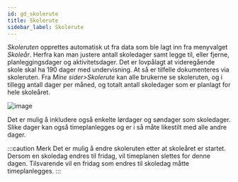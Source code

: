 ```yaml
---
id: gd_skolerute
title: Skolerute
sidebar_label: Skolerute
---
```


 _Skoleruten_ opprettes automatisk ut fra data som ble lagt inn fra menyvalget _Skoleår_.
Herfra kan man justere antall skoledager samt legge til, eller fjerne, planleggingsdager og aktivitetsdager. Det er lovpålagt at videregående skole skal ha 190 dager med undervisning. At så er tilfelle dokumenteres via skoleruten. Fra _Mine sider>Skolerute_ kan alle brukerne se skoleruten, og i tillegg antall dager per måned, og totalt antall skoledager som er planlagt for hele skoleåret. 

![image](https://github.com/BarmanHanssen/iskole/assets/80097133/ee926b2f-9c14-4215-bd9a-356a22edf146)


Det er mulig å inkludere også enkelte lørdager og søndager som skoledager. Slike dager kan også timeplanlegges og er i så måte likestilt med alle andre dager. 

:::caution Merk
Det er mulig å endre skoleruten etter at skoleåret er startet. Dersom en skoledag endres til fridag, vil timeplanen slettes for denne dagen. Tilsvarende vil en fridag som endres til skoledag måtte timeplanlegges. 
:::
